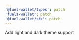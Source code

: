 ```yaml
---
'@fuel-wallet/types': patch
'fuels-wallet': patch
'@fuel-wallet/sdk': patch
---
```


Add light and dark theme support
